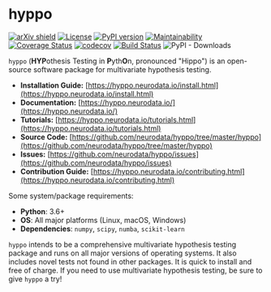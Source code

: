 # hyppo

[![arXiv shield](https://img.shields.io/badge/arXiv-1907.02088-red.svg?style=flat)](https://arxiv.org/abs/1907.02088)
[![License](https://img.shields.io/github/license/neurodata/hyppo)](https://hyppo.neurodata.io/license.html)
[![PyPI version](https://img.shields.io/pypi/v/hyppo.svg)](https://pypi.org/project/hyppo/)
[![Maintainability](https://api.codeclimate.com/v1/badges/ba5c176b0b8dac1fe406/maintainability)](https://codeclimate.com/github/neurodata/hyppo/maintainability)
[![Coverage Status](https://coveralls.io/repos/github/neurodata/hyppo/badge.svg?branch=master)](https://coveralls.io/github/neurodata/hyppo?branch=master)
[![codecov](https://codecov.io/gh/neurodata/mgc/branch/master/graph/badge.svg)](https://codecov.io/gh/neurodata/hyppo)
[![Build Status](https://travis-ci.org/neurodata/hyppo.svg?branch=master)](https://travis-ci.org/neurodata/hyppo)
![PyPI - Downloads](https://img.shields.io/pypi/dm/hyppo)

`hyppo` (**HYP**othesis Testing in **P**yth**O**n, pronounced "Hippo") is an open-source software package for multivariate hypothesis testing.

- **Installation Guide:** [https://hyppo.neurodata.io/install.html](https://hyppo.neurodata.io/install.html)
- **Documentation:** [https://hyppo.neurodata.io/](https://hyppo.neurodata.io/)
- **Tutorials:** [https://hyppo.neurodata.io/tutorials.html](https://hyppo.neurodata.io/tutorials.html)
- **Source Code:** [https://github.com/neurodata/hyppo/tree/master/hyppo](https://github.com/neurodata/hyppo/tree/master/hyppo)
- **Issues:** [https://github.com/neurodata/hyppo/issues](https://github.com/neurodata/hyppo/issues)
- **Contribution Guide:** [https://hyppo.neurodata.io/contributing.html](https://hyppo.neurodata.io/contributing.html)

Some system/package requirements:

- **Python**: 3.6+
- **OS**: All major platforms (Linux, macOS, Windows)
- **Dependencies**: `numpy`, `scipy`, `numba`, `scikit-learn`

`hyppo` intends to be a comprehensive multivariate hypothesis testing package and runs on all major versions of operating systems. It also includes novel tests not found in other packages. It is quick to install and free of charge. If you need to use multivariate hypothesis testing, be sure to give `hyppo` a try!
